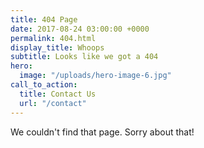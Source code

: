 ```yaml
---
title: 404 Page
date: 2017-08-24 03:00:00 +0000
permalink: 404.html
display_title: Whoops
subtitle: Looks like we got a 404
hero:
  image: "/uploads/hero-image-6.jpg"
call_to_action:
  title: Contact Us
  url: "/contact"
---
```


We couldn't find that page. Sorry about that!
